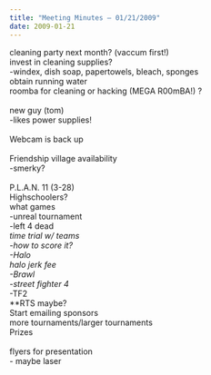```yaml
---
title: "Meeting Minutes – 01/21/2009"
date: 2009-01-21
---
```

cleaning party next month? (vaccum first!)<br />
	invest in cleaning supplies?<br />
		-windex, dish soap, papertowels, bleach, sponges<br />
	obtain running water<br />
	roomba for cleaning or hacking (MEGA R00mBA!) ?<br />
<br />
new guy (tom)<br />
	-likes power supplies!<br />
<br />
Webcam is back up<br />
<br />
Friendship village availability<br />
	-smerky?<br />
<br />
P.L.A.N. 11  (3-28)<br />
	Highschoolers?<br />
	what games<br />
		-unreal tournament <br />
		-left 4 dead<br />
			*time trial w/ teams	<br />
				-how to score it?<br />
		-Halo<br />
			halo jerk fee<br />
		-Brawl<br />
		-street fighter 4*<br />
		-TF2<br />
		**RTS maybe?<br />
		Start emailing sponsors<br />
	more tournaments/larger tournaments<br />
	Prizes<br />
<br />
flyers for presentation<br />
	- maybe laser<br />

